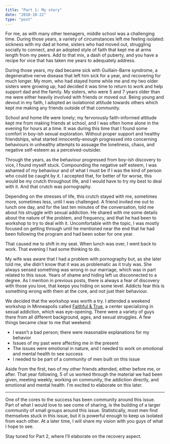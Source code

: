 ```yaml
---
title: "Part 1: My story"
date: "2018-10-22"
type: "post"
---
```

For me, as with many other teenagers, middle school was a challenging time. During those years, a variety of circumstances left me feeling isolated: sickness with my dad at home, sisters who had moved out, struggling socially to connect, and an adopted style of faith that kept me at arms length from my peers. Add to that mix, a dash of puberty, and you have a recipe for vice that has taken me years to adequately address. 

During those years, my dad became sick with Guillain-Barre syndrome, a degenerative nerve disease that left him sick for a year, and recovering for much longer. My mom, who had stayed home while me and my two older sisters were growing up, had decided it was time to return to work and help support dad and the family. My sisters, who were 5 and 7 years older than me were either heavily involved with friends or moved out. Being young and devout in my faith, I adopted an isolationist attitude towards others which kept me making any friends outside of that community.

School and home life were lonely; my fervorously faith-informed attitude kept me from making friends at school, and I was often home alone in the evening for hours at a time. It was during this time that I found some comfort in boy-ish sexual exploration. Without proper support and healthy friendships, what started innocently-enough progressed into concerning behaviours in unhealthy attempts to assuage the loneliness, chaos, and negative self-esteem as a perceived-outsider. 

Through the years, as the behaviour progressed from boy-ish discovery to vice, I found myself stuck. Compounding the negative self esteem, I was ashamed of my behaviour and of what I must be if I was the kind of person who could be caught by it. I accepted that, for better of for worse, this would be my crutch throughout life, and I would have to try my best to deal with it. And that crutch was pornography. 

Depending on the stresses of life, this crutch stayed with me, sometimes more, sometimes less, until I was challenged. A friend invited me out to lunch one day, and for the last ten minutes of the conversation, told me about his struggle with sexual addiction. He shared with me some details about the nature of the problem, and frequency, and that he had been to workshop to try to deal with it. Uncomfortable with the topic, I was mostly focused on getting through until he mentioned near the end that he had been following the program and had been sober for one year.

That caused me to shift in my seat. When lunch was over, I went back to work. That evening I had some thinking to do.

My wife was aware that I had a problem with pornography but, as she later told me, she didn’t know that it was as problematic as it truly was. She always sensed something was wrong in our marriage, which was in part related to this issue. Years of shame and hiding left us disconnected to a degree. As I mention in previous posts, there is always a fear of discovery with those you love, that keeps you hiding on some level. Addicts fear this is something wrong with them at the core, and not just their behaviour.

We decided that the workshop was worth a try. I attended a weekend workshop in Minneapolis called [Faithful & True](https://faithfulandtrue.com/), a center specializing in sexual addiction, which was eye-opening. There were a variety of guys there from all different background, ages, and sexual struggles. A few things became clear to me that weekend: 
* I wasn’t a bad person; there were reasonable explanations for my behavior
* Issues of my past were affecting me in the present
* The issues were emotional in nature, and I needed to work on emotional and mental health to see success
* I needed to be part of a community of men built on this issue

Aside from the first, two of my other friends attended, either before me, or after. That year following, 5 of us worked through the material we had been given, meeting weekly, working on community, the addiction directly, and emotional and mental health. I'm excited to elaborate on this later.

***

One of the cores to the success has been community around this issue. Part of what I would love to see come of sharing, is the building of a larger community of small groups around this issue. Statistically, most men find themselves stuck in this issue, but it is powerful enough to keep us isolated from each other. At a later time, I will share my vision with you guys of what I hope to see.

Stay tuned for Part 2, where I’ll elaborate on the recovery aspect. 